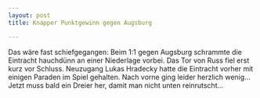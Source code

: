 ```yaml
---
layout: post
title: Knapper Punktgewinn gegen Augsburg

---
```


Das wäre fast schiefgegangen: Beim 1:1 gegen Augsburg schrammte die Eintracht hauchdünn an einer Niederlage vorbei. Das Tor von Russ fiel erst kurz vor Schluss. Neuzugang Lukas Hradecky hatte die Eintracht vorher mit einigen Paraden im Spiel gehalten. Nach vorne ging leider herzlich wenig... Jetzt muss bald ein Dreier her, damit man nicht unten reinrutscht...


